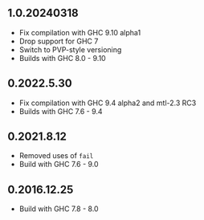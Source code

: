 1.0.20240318
------------

- Fix compilation with GHC 9.10 alpha1
- Drop support for GHC 7
- Switch to PVP-style versioning
- Builds with GHC 8.0 - 9.10

0.2022.5.30
-----------

- Fix compilation with GHC 9.4 alpha2 and mtl-2.3 RC3
- Builds with GHC 7.6 - 9.4

0.2021.8.12
-----------

- Removed uses of `fail`
- Build with GHC 7.6 - 9.0


0.2016.12.25
------------

- Build with GHC 7.8 - 8.0
